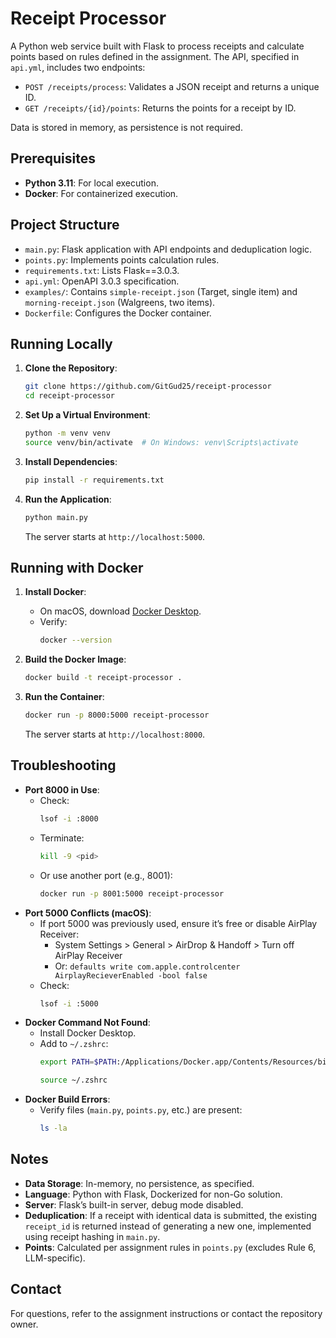 # Receipt Processor

A Python web service built with Flask to process receipts and calculate points based on rules defined in the assignment. The API, specified in `api.yml`, includes two endpoints:
- `POST /receipts/process`: Validates a JSON receipt and returns a unique ID.
- `GET /receipts/{id}/points`: Returns the points for a receipt by ID.

Data is stored in memory, as persistence is not required.

## Prerequisites

- **Python 3.11**: For local execution.
- **Docker**: For containerized execution.

## Project Structure

- `main.py`: Flask application with API endpoints and deduplication logic.
- `points.py`: Implements points calculation rules.
- `requirements.txt`: Lists Flask==3.0.3.
- `api.yml`: OpenAPI 3.0.3 specification.
- `examples/`: Contains `simple-receipt.json` (Target, single item) and `morning-receipt.json` (Walgreens, two items).
- `Dockerfile`: Configures the Docker container.

## Running Locally

1. **Clone the Repository**:
   ```bash
   git clone https://github.com/GitGud25/receipt-processor
   cd receipt-processor
   ```

2. **Set Up a Virtual Environment**:
   ```bash
   python -m venv venv
   source venv/bin/activate  # On Windows: venv\Scripts\activate
   ```

3. **Install Dependencies**:
   ```bash
   pip install -r requirements.txt
   ```

4. **Run the Application**:
   ```bash
   python main.py
   ```
   The server starts at `http://localhost:5000`.

## Running with Docker

1. **Install Docker**:
   - On macOS, download [Docker Desktop](https://www.docker.com/products/docker-desktop/).
   - Verify:
     ```bash
     docker --version
     ```

2. **Build the Docker Image**:
   ```bash
   docker build -t receipt-processor .
   ```

3. **Run the Container**:
   ```bash
   docker run -p 8000:5000 receipt-processor
   ```
   The server starts at `http://localhost:8000`.

## Troubleshooting

- **Port 8000 in Use**:
  - Check:
    ```bash
    lsof -i :8000
    ```
  - Terminate:
    ```bash
    kill -9 <pid>
    ```
  - Or use another port (e.g., 8001):
    ```bash
    docker run -p 8001:5000 receipt-processor
    ```
- **Port 5000 Conflicts (macOS)**:
  - If port 5000 was previously used, ensure it’s free or disable AirPlay Receiver:
    - System Settings > General > AirDrop & Handoff > Turn off AirPlay Receiver
    - Or: `defaults write com.apple.controlcenter AirplayRecieverEnabled -bool false`
  - Check:
    ```bash
    lsof -i :5000
    ```
- **Docker Command Not Found**:
  - Install Docker Desktop.
  - Add to `~/.zshrc`:
    ```bash
    export PATH=$PATH:/Applications/Docker.app/Contents/Resources/bin
    ```
    ```bash
    source ~/.zshrc
    ```
- **Docker Build Errors**:
  - Verify files (`main.py`, `points.py`, etc.) are present:
    ```bash
    ls -la
    ```

## Notes

- **Data Storage**: In-memory, no persistence, as specified.
- **Language**: Python with Flask, Dockerized for non-Go solution.
- **Server**: Flask’s built-in server, debug mode disabled.
- **Deduplication**: If a receipt with identical data is submitted, the existing `receipt_id` is returned instead of generating a new one, implemented using receipt hashing in `main.py`.
- **Points**: Calculated per assignment rules in `points.py` (excludes Rule 6, LLM-specific).

## Contact

For questions, refer to the assignment instructions or contact the repository owner.